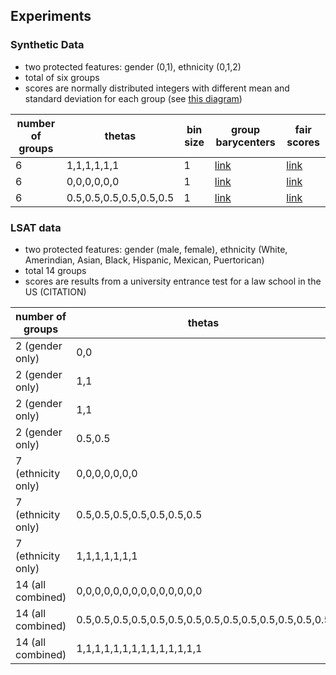 ## Experiments ##

### Synthetic Data ###
* two protected features: gender (0,1), ethnicity (0,1,2) 
* total of six groups
* scores are normally distributed integers with different mean and standard deviation for each group (see 
[this diagram](https://github.com/MilkaLichtblau/ContinuousFairness/blob/master/data/synthetic/scoreDistributionPerGroup.png))

| number of groups | thetas | bin size | group barycenters | fair scores |
| --- | --- | --- | --- | --- |
| 6 | 1,1,1,1,1,1 | 1 | [link](https://github.com/MilkaLichtblau/ContinuousFairness/blob/master/data/synthetic/results/theta%3D1/groupBarycenters.png) | [link](https://github.com/MilkaLichtblau/ContinuousFairness/blob/master/data/synthetic/results/theta%3D1/fairScoreDistributionPerGroup.png)|
| 6 | 0,0,0,0,0,0 | 1 |[link]() | [link]() |
| 6 | 0.5,0.5,0.5,0.5,0.5,0.5 | 1 | [link]() | [link]() |

### LSAT data ###
* two protected features: gender (male, female), ethnicity (White, Amerindian, Asian, Black, Hispanic, Mexican, Puertorican)
* total 14 groups
* scores are results from a university entrance test for a law school in the US (CITATION)

| number of groups | thetas | bin size | group barycenters | fair scores |
| --- | --- | --- | --- | --- |
| 2 (gender only) | 0,0 | 1 | [link](https://github.com/MilkaLichtblau/ContinuousFairness/blob/master/data/LSAT/gender/results/theta%3D0/groupBarycenters.png) | [link](https://github.com/MilkaLichtblau/ContinuousFairness/blob/master/data/LSAT/gender/results/theta%3D0/fairScoreDistributionPerGroup.png) |
| 2 (gender only) | 1,1 | 2 | [link](https://github.com/MilkaLichtblau/ContinuousFairness/blob/master/data/LSAT/gender/results/theta%3D1/binsize%3D2/groupBarycenters.png) | [link](https://github.com/MilkaLichtblau/ContinuousFairness/blob/master/data/LSAT/gender/results/theta%3D1/binsize%3D2/fairScoreDistributionPerGroup.png) |
| 2 (gender only) | 1,1 | 1 | [link](https://github.com/MilkaLichtblau/ContinuousFairness/blob/master/data/LSAT/gender/results/theta%3D1/binsize%3D1/groupBarycenters.png) | [link](https://github.com/MilkaLichtblau/ContinuousFairness/blob/master/data/LSAT/gender/results/theta%3D1/binsize%3D1/fairScoreDistributionPerGroup.png) |
| 2 (gender only) | 0.5,0.5 | 1 | [link](https://github.com/MilkaLichtblau/ContinuousFairness/blob/master/data/LSAT/gender/results/theta%3D0.5/groupBarycenters.png) | [link](https://github.com/MilkaLichtblau/ContinuousFairness/blob/master/data/LSAT/gender/results/theta%3D0.5/fairScoreDistributionPerGroup.png) |
| 7 (ethnicity only) | 0,0,0,0,0,0,0 |  1 | [link](https://github.com/MilkaLichtblau/ContinuousFairness/blob/master/data/LSAT/allRace/results/theta%3D0/groupBarycenters.png) | [link](https://github.com/MilkaLichtblau/ContinuousFairness/blob/master/data/LSAT/allRace/results/theta%3D0/fairScoreDistributionPerGroup.png) |
| 7 (ethnicity only) | 0.5,0.5,0.5,0.5,0.5,0.5,0.5 |  1 | [link](https://github.com/MilkaLichtblau/ContinuousFairness/blob/master/data/LSAT/allRace/results/theta%3D0.5/groupBarycenters.png) | [link](https://github.com/MilkaLichtblau/ContinuousFairness/blob/master/data/LSAT/allRace/results/theta%3D0.5/fairScoreDistributionPerGroup.png) |
| 7 (ethnicity only) | 1,1,1,1,1,1,1 |  1 | [link](https://github.com/MilkaLichtblau/ContinuousFairness/blob/master/data/LSAT/allRace/results/theta%3D1/groupBarycenters.png) | [link](https://github.com/MilkaLichtblau/ContinuousFairness/blob/master/data/LSAT/allRace/results/theta%3D1/fairScoreDistributionPerGroup.png) |
| 14 (all combined) | 0,0,0,0,0,0,0,0,0,0,0,0,0,0 |  2 | [link](https://github.com/MilkaLichtblau/ContinuousFairness/blob/master/data/LSAT/all/results/theta%3D0/groupBarycenters.png) | [link](https://github.com/MilkaLichtblau/ContinuousFairness/blob/master/data/LSAT/all/results/theta%3D0/fairScoreDistributionPerGroup.png) |
| 14 (all combined) | 0.5,0.5,0.5,0.5,0.5,0.5,0.5,0.5,0.5,0.5,0.5,0.5,0.5,0.5 | 1 | [link](https://github.com/MilkaLichtblau/ContinuousFairness/blob/master/data/LSAT/all/results/theta%3D0.5/groupBarycenters.png) | [link](https://github.com/MilkaLichtblau/ContinuousFairness/blob/master/data/LSAT/all/results/theta%3D0.5/fairScoreDistributionPerGroup.png) |
| 14 (all combined) | 1,1,1,1,1,1,1,1,1,1,1,1,1,1 | 2 |  [link](https://github.com/MilkaLichtblau/ContinuousFairness/blob/master/data/LSAT/all/results/theta%3D1/groupBarycenters.png) | [link](https://github.com/MilkaLichtblau/ContinuousFairness/blob/master/data/LSAT/all/results/theta%3D1/fairScoreDistributionPerGroup.png) |
